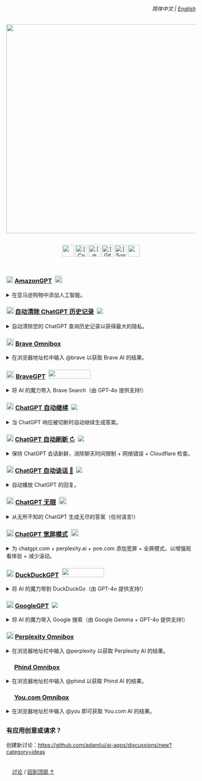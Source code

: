 <a id="top"></a>

<!-- Language selector -->

<div align="right">
    <h6>
        <picture>
            <source type="image/svg+xml" media="(prefers-color-scheme: dark)" srcset="https://raw.githubusercontent.com/KudoAI/chatgpt.js/main/media/images/icons/earth-americas-white-icon32.svg">
            <img height=14 src="https://raw.githubusercontent.com/KudoAI/chatgpt.js/main/media/images/icons/earth-americas-icon32.svg">
        </picture>
        &nbsp;简体中文 |
        <a href="../../#readme">English</a>
    </h6>
</div>

<!-- Header logo -->

<div align="center">

<picture>
    <source type="image/png" media="(prefers-color-scheme: dark)" srcset="https://cdn.jsdelivr.net/gh/adamlui/ai-apps/images/logos/ai-apps/white-green.png">
    <img width=555 src="https://cdn.jsdelivr.net/gh/adamlui/ai-apps/images/logos/ai-apps/black-teal.png">
</picture>
<br><br>

<!-- Shields -->

<img height=31 src="https://img.shields.io/badge/%E7%94%A8%E6%88%B7-200,000+-af68ff?logo=weightsandbiases&logoColor=white&labelColor=464646&style=for-the-badge"></img>
<a href="https://www.codefactor.io/repository/github/adamlui/ai-apps"><img alt="[CodeFactor 等级]" height=31 src="https://img.shields.io/codefactor/grade/github/adamlui/ai-apps?label=%E4%BB%A3%E7%A0%81%E8%B4%A8%E9%87%8F&logo=codefactor&logoColor=white&labelColor=464646&color=b3ff68&style=for-the-badge"></img></a>
<a href="../LICENSE.md"><img alt="[许可证: MIT]" height=31 src="https://img.shields.io/badge/%E8%AE%B8%E5%8F%AF%E8%AF%81-MIT-orange.svg?logo=internetarchive&logoColor=white&labelColor=464646&style=for-the-badge"></img></a>
<a href="https://github.com/adamlui/ai-apps/commits"><img alt="[GitHub 提交]" height=31 src="https://img.shields.io/github/commit-activity/m/adamlui/ai-apps?label=%E6%8F%90%E4%BA%A4&logo=github&logoColor=white&labelColor=464646&color=869da0&style=for-the-badge"></img></a>
<a href="https://sonarcloud.io/component_measures?metric=new_vulnerabilities&id=adamlui_ai-apps"><img alt="[SonarCloud 漏洞]" height=31 src="https://img.shields.io/badge/dynamic/json?url=https%3A%2F%2Fsonarcloud.io%2Fapi%2Fmeasures%2Fcomponent%3Fcomponent%3Dadamlui_ai-apps%26metricKeys%3Dvulnerabilities&query=%24.component.measures.0.value&style=for-the-badge&logo=sonarcloud&logoColor=white&labelColor=464646&label=%E6%BC%8F%E6%B4%9E&color=gold"></img></a>
<img height=31 src="https://img.shields.io/badge/jsDelivr_%E8%AF%B7%E6%B1%82-1,400,000+/month-7bb7fc.svg?logo=jsdelivr&logoColor=white&labelColor=464646&style=for-the-badge"></img>

</div>

<img height=10px width="100%" src="https://cdn.jsdelivr.net/gh/adamlui/ai-apps/images/separators/aqua-gradient.png">

<!-- AmazonGPT -->

<h3>
    <a href="../../amazongpt">
        <picture><source type="image/png" media="(prefers-color-scheme: dark)" srcset="https://amazongpt.kudoai.com/assets/images/icons/amazongpt/white/icon48.png"><img width=18 src="https://amazongpt.kudoai.com/assets/images/icons/amazongpt/black-gold-teal/icon48.png" width=18></a>
    <a href="../../amazongpt">AmazonGPT</a>&nbsp;
    <a href="../../amazongpt">
        <img height=20 src="https://amazongpt.kudoai.com/assets/images/badges/wolfram-award/gold-badge.png"></a>
</h3>

<details>
    <summary>在亚马逊购物中添加人工智能。</summary><br>
    <blockquote>
        <a href="../../amazongpt">
            <img width=511 src="https://amazongpt.kudoai.com/assets/images/screenshots/desktop/mice-md-reply-darkmode.png"></a><br>
        <a href="../../amazongpt/#-installation">
            <img height=13 src="https://amazongpt.kudoai.com/assets/images/icons/platforms/tampermonkey/icon28.png"><img height=13.5 src="https://amazongpt.kudoai.com/assets/images/icons/platforms/violentmonkey/icon25.png"></a>
        <a href="../../amazongpt/#-installation">
            Greasemonkey</a> /
        <a href="../../amazongpt/#readme">
            <picture><source type="image/svg+xml" media="(prefers-color-scheme: dark)" srcset="https://cdn.jsdelivr.net/gh/adamlui/ai-apps/images/icons/paper-sheet/white.svg"><img height=13 src="https://cdn.jsdelivr.net/gh/adamlui/ai-apps/images/icons/paper-sheet/black.svg"></picture></a>
        <a href="../../amazongpt/#readme">
            自述文件</a> /
        <a href="https://github.com/adamlui/ai-apps/discussions">
            <picture><source type="image/svg+xml" media="(prefers-color-scheme: dark)" srcset="https://cdn.jsdelivr.net/gh/adamlui/ai-apps/images/icons/speech-bubble-square/white.svg"><img height=12 src="https://cdn.jsdelivr.net/gh/adamlui/ai-apps/images/icons/speech-bubble-square/black.svg"></picture></a>
        <a href="https://github.com/adamlui/ai-apps/discussions">
            讨论</a>
    </blockquote>
</details>

<!-- Autoclear ChatGPT History -->

<h3>
    <a href="../../autoclear-chatgpt-history">
        <picture><source type="image/png" media="(prefers-color-scheme: dark)" srcset="https://media.autoclearchatgpt.com/images/icons/openai/white/icon32.png"><img width=19 src="https://media.autoclearchatgpt.com/images/icons/openai/black/icon32.png"></picture></a>
    <a href="../../autoclear-chatgpt-history">自动清除 ChatGPT 历史记录</a>&nbsp;
    <a href="https://github.com/awesome-scripts/awesome-userscripts#privacy">
        <img src="https://media.autoclearchatgpt.com/images/badges/awesome/badge.svg"></a>
</h3>

<details>
    <summary>自动清除您的 ChatGPT 查询历史记录以获得最大的隐私。</summary><br>
    <blockquote>
        <a href="../../autoclear-chatgpt-history">
            <img width=511 src="https://media.autoclearchatgpt.com/images/screenshots/demo.png"></a><br>
        <a href="../autoclear-chatgpt-history/#-installation">
            <img height=13 src="https://media.autoclearchatgpt.com/images/icons/platforms/tampermonkey/icon28.png"><img height=13.5 src="https://media.autoclearchatgpt.com/images/icons/platforms/violentmonkey/icon25.png"></a>
        <a href="../autoclear-chatgpt-history/#-installation">
            Greasemonkey</a> /
        <a href="../autoclear-chatgpt-history/#readme">
            <picture><source type="image/svg+xml" media="(prefers-color-scheme: dark)" srcset="https://cdn.jsdelivr.net/gh/adamlui/ai-apps/images/icons/paper-sheet/white.svg"><img height=13 src="https://cdn.jsdelivr.net/gh/adamlui/ai-apps/images/icons/paper-sheet/black.svg"></picture></a>
        <a href="../autoclear-chatgpt-history/#readme">
            自述文件</a> /
        <a href="https://github.com/adamlui/ai-apps/discussions">
            <picture><source type="image/svg+xml" media="(prefers-color-scheme: dark)" srcset="https://cdn.jsdelivr.net/gh/adamlui/ai-apps/images/icons/speech-bubble-square/white.svg"><img height=12 src="https://cdn.jsdelivr.net/gh/adamlui/ai-apps/images/icons/speech-bubble-square/black.svg"></picture></a>
        <a href="https://github.com/adamlui/ai-apps/discussions">
            讨论</a>
    </blockquote>
</details>

<!-- Brave Omnibox -->

<h3>
    <a href="../../brave-omnibox">
        <img width=20 src="https://assets.braveomnibox.com/images/icons/brave/icon32.png"></a>
    <a href="../../brave-omnibox">Brave Omnibox</a>
</h3>

<details><summary>在浏览器地址栏中输入 @brave 以获取 Brave AI 的结果。</summary><br>
    <blockquote>
        <a href="../../brave-omnibox">
            <img width=600 src="https://assets.braveomnibox.com/images/tiles/marquee/edge/tile625x250.png"></a><br>
        <a href="https://chrome.braveomnibox.com?source=github&medium=readme&content=platform-link">
            <img height=13 src="https://assets.braveomnibox.com/images/icons/platforms/chrome/icon16.png"></a>
        <a href="https://chrome.braveomnibox.com?source=github&medium=readme&content=platform-link">
            Chrome</a> /
        <a href="https://ff.braveomnibox.com?source=github&medium=readme&content=platform-link">
            <img height=14 src="https://assets.braveomnibox.com/images/icons/platforms/firefox/icon16.png"></a>
        <a href="https://ff.braveomnibox.com?source=github&medium=readme&content=platform-link">
            Firefox</a> /
        <a href="https://edge.braveomnibox.com/?source=github&medium=readme&content=platform-link">
            <img height=12 src="https://assets.braveomnibox.com/images/icons/platforms/edge/icon16.png"></a>
        <a href="https://edge.braveomnibox.com/?source=github&medium=readme&content=platform-link">
            Edge</a> /
        <a href="../../brave-omnibox/#readme">
            <picture><source type="image/svg+xml" media="(prefers-color-scheme: dark)" srcset="https://cdn.jsdelivr.net/gh/adamlui/ai-apps/images/icons/paper-sheet/white.svg"><img height=13 src="https://cdn.jsdelivr.net/gh/adamlui/ai-apps/images/icons/paper-sheet/black.svg"></picture></a>
        <a href="../../brave-omnibox/#readme">
            自述文件</a> /
        <a href="https://github.com/adamlui/ai-apps/discussions">
            <picture><source type="image/svg+xml" media="(prefers-color-scheme: dark)" srcset="https://cdn.jsdelivr.net/gh/adamlui/ai-apps/images/icons/speech-bubble-square/white.svg"><img height=12 src="https://cdn.jsdelivr.net/gh/adamlui/ai-apps/images/icons/speech-bubble-square/black.svg"></picture></a>
        <a href="https://github.com/adamlui/ai-apps/discussions">
            讨论</a>
    </blockquote>
</details>

<!-- BraveGPT -->

<h3>
    <a href="../../bravegpt">
        <img width=21 src="https://media.bravegpt.com/images/icons/bravegpt/icon48.png"></a>
    <a href="../../bravegpt">BraveGPT</a>&nbsp;
    <a href="https://www.producthunt.com/posts/bravegpt?utm_source=badge-featured&utm_medium=badge&utm_souce=badge-bravegpt">
        <img width="112" height="24" src="https://api.producthunt.com/widgets/embed-image/v1/featured.svg?post_id=385630&theme=light"></a>
</h3>

<details>
    <summary>将 AI 的魔力带入 Brave Search（由 GPT-4o 提供支持!）</summary><br>
    <blockquote>
        <a href="../../bravegpt">
            <img width=511 src="https://media.bravegpt.com/images/screenshots/desktop/bitcoin-query/darkmode.png"></a><br>
        <a href="../../bravegpt/#-installation">
            <img height=13 src="https://media.bravegpt.com/images/icons/platforms/tampermonkey/icon28.png"><img height=13.5 src="https://media.bravegpt.com/images/icons/platforms/violentmonkey/icon25.png"></a>
        <a href="../../bravegpt/#-installation">
            Greasemonkey</a> /
        <a href="../../bravegpt/#readme">
            自述文件</a> /
        <a href="https://github.com/adamlui/ai-apps/discussions">
            <picture><source type="image/svg+xml" media="(prefers-color-scheme: dark)" srcset="https://cdn.jsdelivr.net/gh/adamlui/ai-apps/images/icons/speech-bubble-square/white.svg"><img height=12 src="https://cdn.jsdelivr.net/gh/adamlui/ai-apps/images/icons/speech-bubble-square/black.svg"></picture></a>
        <a href="https://github.com/adamlui/ai-apps/discussions">
            讨论</a>
    </blockquote>
</details>

<!-- ChatGPT Auto-Continue -->

<h3>
    <a href="../../chatgpt-auto-continue">
        <img width=20 src="https://media.chatgptautocontinue.com/images/icons/continue-symbol/circled/icon32.png?0909ea8"></a>
    <a href="../../chatgpt-auto-continue">ChatGPT 自动继续</a>&nbsp;
    <a href="https://github.com/awesome-scripts/awesome-userscripts#chatgpt">
        <img src="https://media.chatgptautocontinue.com/images/badges/awesome/badge.svg"></a>
</h3>

<details>
    <summary>当 ChatGPT 响应被切断时自动继续生成答案。</summary><br>
    <blockquote>
        <a href="../../chatgpt-auto-continue">
            <img width=600 src="https://media.chatgptautocontinue.com/images/tiles/marquee/tile625x250.gif"></a><br>
        <a href="https://chrome.chatgptautocontinue.com/?source=github&medium=readme&content=platform-link">
            <img height=13 src="https://media.chatgptautocontinue.com/images/icons/platforms/chrome/icon16.png"></a>
        <a href="https://chrome.chatgptautocontinue.com/?source=github&medium=readme&content=platform-link">
            Chrome</a> /
        <a href="https://ff.chatgptautocontinue.com/?source=github&medium=readme&content=platform-link">
            <img height=14 src="https://media.chatgptautocontinue.com/images/icons/platforms/firefox/icon16.png"></a>
        <a href="https://ff.chatgptautocontinue.com/?source=github&medium=readme&content=platform-link">
            Firefox</a> /
        <a href="https://edge.chatgptautocontinue.com/?source=github&medium=readme&content=platform-link">
            <img height=12 src="https://media.chatgptautocontinue.com/images/icons/platforms/edge/icon16.png"></a>
        <a href="https://edge.chatgptautocontinue.com/?source=github&medium=readme&content=platform-link">
            Edge</a> /
        <a href="https://gf.chatgptautocontinue.com/?source=github&medium=readme&content=platform-link">
            <img height=13 src="https://media.chatgptautocontinue.com/images/icons/platforms/tampermonkey/icon28.png"><img height=13.5 src="https://media.chatgptautocontinue.com/images/icons/platforms/violentmonkey/icon25.png"></a>
        <a href="https://gf.chatgptautocontinue.com/?source=github&medium=readme&content=platform-link">
            Greasemonkey</a> /
        <a href="../chatgpt-auto-continue/docs/zh-cn/#readme">
            <picture><source type="image/svg+xml" media="(prefers-color-scheme: dark)" srcset="https://cdn.jsdelivr.net/gh/adamlui/ai-apps/images/icons/paper-sheet/white.svg"><img height=13 src="https://cdn.jsdelivr.net/gh/adamlui/ai-apps/images/icons/paper-sheet/black.svg"></picture></a>
        <a href="../../chatgpt-auto-continue/docs/zh-cn/#readme">
            自述文件</a> /
        <a href="https://github.com/adamlui/ai-apps/discussions">
            <picture><source type="image/svg+xml" media="(prefers-color-scheme: dark)" srcset="https://cdn.jsdelivr.net/gh/adamlui/ai-apps/images/icons/speech-bubble-square/white.svg"><img height=12 src="https://cdn.jsdelivr.net/gh/adamlui/ai-apps/images/icons/speech-bubble-square/black.svg"></picture></a>
        <a href="https://github.com/adamlui/ai-apps/discussions">
            讨论</a>
    </blockquote>
</details>

<!-- ChatGPT Auto Refresh -->

<h3>
    <a href="../../chatgpt-auto-refresh">
        <picture><source type="image/png" media="(prefers-color-scheme: dark)" srcset="https://media.chatgptautorefresh.com/images/icons/openai/white/icon32.png"><img width=19 src="https://media.chatgptautorefresh.com/images/icons/openai/black/icon32.png"></picture></a>
    <a href="../../chatgpt-auto-refresh">ChatGPT 自动刷新 ↻</a>&nbsp;
    <a href="https://github.com/awesome-scripts/awesome-userscripts#chatgpt">
        <img src="https://media.chatgptautorefresh.com/images/badges/awesome/badge.svg"></a>
</h3>

<details>
    <summary>保持 ChatGPT 会话新鲜，消除聊天时间限制 + 网络错误 + Cloudflare 检查。</summary><br>
    <blockquote>
        <a href="../../chatgpt-auto-refresh/docs/zh-cn/#-如何安装">
            <img height=13 src="https://media.chatgptautorefresh.com/images/icons/platforms/tampermonkey/icon28.png"><img height=13.5 src="https://media.chatgptautorefresh.com/images/icons/platforms/violentmonkey/icon25.png"></a>
        <a href="../../chatgpt-auto-refresh/docs/zh-cn/#-如何安装">
            Greasemonkey</a> /
        <a href="../../chatgpt-auto-refresh/docs/zh-cn/#readme">
            <picture><source type="image/svg+xml" media="(prefers-color-scheme: dark)" srcset="https://cdn.jsdelivr.net/gh/adamlui/ai-apps/images/icons/paper-sheet/white.svg"><img height=13 src="https://cdn.jsdelivr.net/gh/adamlui/ai-apps/images/icons/paper-sheet/black.svg"></picture></a>
        <a href="../../chatgpt-auto-refresh/docs/zh-cn/#readme">
            自述文件</a> /
        <a href="https://github.com/adamlui/ai-apps/discussions">
            <picture><source type="image/svg+xml" media="(prefers-color-scheme: dark)" srcset="https://cdn.jsdelivr.net/gh/adamlui/ai-apps/images/icons/speech-bubble-square/white.svg"><img height=12 src="https://cdn.jsdelivr.net/gh/adamlui/ai-apps/images/icons/speech-bubble-square/black.svg"></picture></a>
        <a href="https://github.com/adamlui/ai-apps/discussions">
            讨论</a>
    </blockquote>
</details>

<!-- ChatGPT Auto-Talk -->

<h3>
    <a href="../../chatgpt-auto-talk">
        <picture><source type="image/png" media="(prefers-color-scheme: dark)" srcset="https://assets.chatgptautotalk.com/images/icons/openai/white/icon32.png"><img width=19 src="https://assets.chatgptautotalk.com/images/icons/openai/black/icon32.png"></picture></a>
    <a href="../../chatgpt-auto-talk">ChatGPT 自动谈话 📣</a>&nbsp;
    <a href="https://github.com/awesome-scripts/awesome-userscripts#chatgpt">
        <img src="https://assets.chatgptautotalk.com/images/badges/awesome/badge.svg"></a>
</h3>

<details>
    <summary>自动播放 ChatGPT 的回复。</summary><br>
    <blockquote>
        <a href="../../chatgpt-auto-talk/docs/zh-cn/#-如何安装">
            <img height=13 src="https://assets.chatgptautotalk.com/images/icons/platforms/tampermonkey/icon28.png"><img height=13.5 src="https://assets.chatgptautotalk.com/images/icons/platforms/violentmonkey/icon25.png"></a>
        <a href="../../chatgpt-auto-talk/docs/zh-cn/#-如何安装">
            Greasemonkey</a> /
        <a href="../../chatgpt-auto-talk/docs/zh-cn/#readme">
            <picture><source type="image/svg+xml" media="(prefers-color-scheme: dark)" srcset="https://cdn.jsdelivr.net/gh/adamlui/ai-apps/images/icons/paper-sheet/white.svg"><img height=13 src="https://cdn.jsdelivr.net/gh/adamlui/ai-apps/images/icons/paper-sheet/black.svg"></picture></a>
        <a href="../../chatgpt-auto-talk/docs/zh-cn/#readme">
            自述文件</a> /
        <a href="https://github.com/adamlui/ai-apps/discussions">
            <picture><source type="image/svg+xml" media="(prefers-color-scheme: dark)" srcset="https://cdn.jsdelivr.net/gh/adamlui/ai-apps/images/icons/speech-bubble-square/white.svg"><img height=12 src="https://cdn.jsdelivr.net/gh/adamlui/ai-apps/images/icons/speech-bubble-square/black.svg"></picture></a>
        <a href="https://github.com/adamlui/ai-apps/discussions">
            讨论</a>
    </blockquote>
</details>

<!-- ChatGPT Infinity -->

<h3>
    <a href="../../chatgpt-infinity">
        <img width=20 src="https://media.chatgptinfinity.com/images/icons/infinity-symbol/circled/icon32.png?65fcf31"></a>
    <a href="../../chatgpt-infinity">ChatGPT 无限</a>&nbsp;
    <a href="https://chrome.chatgptinfinity.com/?source=github&medium=readme&content=featured-by-google-badge">
        <img height=20 src="https://media.chatgptinfinity.com/images/badges/chrome-web-store/featured-by-google/badge500x91.png"></a>
</h3>

<details>
    <summary>从无所不知的 ChatGPT 生成无尽的答案（任何语言!）</summary><br>
    <blockquote>
        <a href="../../chatgpt-infinity">
            <img width=600 src="https://cdn.jsdelivr.net/gh/adamlui/chatgpt-infinity/chrome/media/images/tiles/marquee-promo-tile-625x250.png"></a><br>
        <a href="https://chrome.chatgptinfinity.com/?source=github&medium=readme&content=platform-link">
            <img height=13 src="https://media.chatgptinfinity.com/images/icons/platforms/chrome/icon16.png"></a>
        <a href="https://chrome.chatgptinfinity.com/?source=github&medium=readme&content=platform-link">
            Chrome</a> /
        <a href="https://ff.chatgptinfinity.com/?source=github&medium=readme&content=platform-link">
            <img height=14 src="https://media.chatgptinfinity.com/images/icons/platforms/firefox/icon16.png"></a>
        <a href="https://ff.chatgptinfinity.com/?source=github&medium=readme&content=platform-link">
            Firefox</a> /
        <a href="https://edge.chatgptinfinity.com">
            <img height=12 src="https://media.chatgptinfinity.com/images/icons/platforms/edge/icon16.png"></a>
        <a href="https://edge.chatgptinfinity.com">
            Edge</a> /
        <a href="https://greasyfork.chatgptinfinity.com">
            <img height=13 src="https://media.chatgptinfinity.com/images/icons/platforms/tampermonkey/icon28.png"><img height=13.5 src="https://media.chatgptinfinity.com/images/icons/platforms/violentmonkey/icon25.png"></a>
        <a href="https://greasyfork.chatgptinfinity.com">
            Greasemonkey</a> /
        <a href="../../chatgpt-infinity/docs/zh-cn/#readme">
            <picture><source type="image/svg+xml" media="(prefers-color-scheme: dark)" srcset="https://cdn.jsdelivr.net/gh/adamlui/ai-apps/images/icons/paper-sheet/white.svg"><img height=13 src="https://cdn.jsdelivr.net/gh/adamlui/ai-apps/images/icons/paper-sheet/black.svg"></picture></a>
        <a href="../../chatgpt-infinity/docs/zh-cn/#readme">
            自述文件</a> /
        <a href="https://github.com/adamlui/ai-apps/discussions">
            <picture><source type="image/svg+xml" media="(prefers-color-scheme: dark)" srcset="https://cdn.jsdelivr.net/gh/adamlui/ai-apps/images/icons/speech-bubble-square/white.svg"><img height=12 src="https://cdn.jsdelivr.net/gh/adamlui/ai-apps/images/icons/speech-bubble-square/black.svg"></picture></a>
        <a href="https://github.com/adamlui/ai-apps/discussions">
            讨论</a>
    </blockquote>
</details>

<!-- ChatGPT Widescreen -->

<h3>
    <a href="../../chatgpt-widescreen">
        <img width=19 src="https://media.chatgptwidescreen.com/images/icons/widescreen-robot-emoji/icon32.png"></a>
    <a href="../../chatgpt-widescreen">ChatGPT 宽屏模式</a>&nbsp;
    <a href="https://chrome.chatgptwidescreen.com/?source=github&medium=readme&content=featured-by-google-badge">
        <img height=20 src="https://media.chatgptwidescreen.com/images/badges/chrome-web-store/featured-by-google/badge500x91.png"></a>
</h3>

<details>
    <summary>
        为 chatgpt.com + perplexity.ai + poe.com 添加宽屏 + 全屏模式，以增强观看体验 + 减少滚动。</summary><br>
    <blockquote>
        <a href="../../chatgpt-widescreen">
            <img width=600 src="https://cdn.jsdelivr.net/gh/adamlui/chatgpt-widescreen/chrome/media/images/tiles/marquee-promo-tile-625x250.png"></a><br>
        <a href="https://chrome.chatgptwidescreen.com/?source=github&medium=readme&content=platform-link">
            <img height=13 src="https://media.chatgptwidescreen.com/images/icons/platforms/chrome/icon16.png"></a>
        <a href="https://chrome.chatgptwidescreen.com/?source=github&medium=readme&content=platform-link">
            Chrome</a> /
        <a href="https://ff.chatgptwidescreen.com/?source=github&medium=readme&content=platform-link">
            <img height=14 src="https://media.chatgptwidescreen.com/images/icons/platforms/firefox/icon16.png"></a>
        <a href="https://ff.chatgptwidescreen.com/?source=github&medium=readme&content=platform-link">
            Firefox</a> /
        <a href="https://edge.chatgptwidescreen.com">
            <img height=12 src="https://media.chatgptwidescreen.com/images/icons/platforms/edge/icon16.png"></a>
        <a href="https://edge.chatgptwidescreen.com">
            Edge</a> /
        <a href="https://greasyfork.chatgptwidescreen.com">
            <img height=13 src="https://media.chatgptwidescreen.com/images/icons/platforms/tampermonkey/icon28.png"><img height=13.5 src="https://media.chatgptwidescreen.com/images/icons/platforms/violentmonkey/icon25.png"></a>
        <a href="https://greasyfork.chatgptwidescreen.com">
            Greasemonkey</a> /
        <a href="../../chatgpt-widescreen/docs/zh-cn/#readme">
            <picture><source type="image/svg+xml" media="(prefers-color-scheme: dark)" srcset="https://cdn.jsdelivr.net/gh/adamlui/ai-apps/images/icons/paper-sheet/white.svg"><img height=13 src="https://cdn.jsdelivr.net/gh/adamlui/ai-apps/images/icons/paper-sheet/black.svg"></picture></a>
        <a href="../../chatgpt-widescreen/docs/zh-cn/#readme">
            自述文件</a> /
        <a href="https://github.com/adamlui/ai-apps/discussions">
            <picture><source type="image/svg+xml" media="(prefers-color-scheme: dark)" srcset="https://cdn.jsdelivr.net/gh/adamlui/ai-apps/images/icons/speech-bubble-square/white.svg"><img height=12 src="https://cdn.jsdelivr.net/gh/adamlui/ai-apps/images/icons/speech-bubble-square/black.svg"></picture></a>
        <a href="https://github.com/adamlui/ai-apps/discussions">
            讨论</a>
    </blockquote>
</details>

<!-- DuckDuckGPT -->

<h3>
    <a href="../../duckduckgpt">
        <img width=20 src="https://media.ddgpt.com/images/icons/duckduckgpt/icon48.png"></a>
    <a href="../../duckduckgpt">DuckDuckGPT</a>&nbsp;
    <a href="https://www.producthunt.com/posts/duckduckgpt?utm_source=badge-featured&utm_medium=badge&utm_souce=badge-duckduckgpt">
        <img width="112" height="24" src="https://api.producthunt.com/widgets/embed-image/v1/featured.svg?post_id=379261&theme=light"></a>
</h3>

<details>
    <summary>将 AI 的魔力带到 DuckDuckGo（由 GPT-4o 提供支持!）</summary><br>
    <blockquote>
        <a href="../../duckduckgpt">
            <img width=511 src="https://media.ddgpt.com/images/screenshots/desktop/how-to-becum-rich-query/lightmode.png"></a><br>
        <a href="../../duckduckgpt/#-installation">
            <img height=13 src="https://media.ddgpt.com/images/icons/platforms/tampermonkey/icon28.png"><img height=13.5 src="https://media.ddgpt.com/images/icons/platforms/violentmonkey/icon25.png"></a>
        <a href="../../duckduckgpt/#-installation">
            Greasemonkey</a> /
        <a href="../../duckduckgpt/#readme">
            <picture><source type="image/svg+xml" media="(prefers-color-scheme: dark)" srcset="https://cdn.jsdelivr.net/gh/adamlui/ai-apps/images/icons/paper-sheet/white.svg"><img height=13 src="https://cdn.jsdelivr.net/gh/adamlui/ai-apps/images/icons/paper-sheet/black.svg"></picture></a>
        <a href="../../duckduckgpt/#readme">
            自述文件</a> /
        <a href="https://github.com/adamlui/ai-apps/discussions">
            <picture><source type="image/svg+xml" media="(prefers-color-scheme: dark)" srcset="https://cdn.jsdelivr.net/gh/adamlui/ai-apps/images/icons/speech-bubble-square/white.svg"><img height=12 src="https://cdn.jsdelivr.net/gh/adamlui/ai-apps/images/icons/speech-bubble-square/black.svg"></picture></a>
        <a href="https://github.com/adamlui/ai-apps/discussions">
            讨论</a>
    </blockquote>
</details>

<!-- GoogleGPT -->

<h3>
    <a href="../../googlegpt">
        <picture><source type="image/png" media="(prefers-color-scheme: dark)" srcset="https://media.googlegpt.io/images/icons/googlegpt/white/icon32.png"><img width=19 src="https://media.googlegpt.io/images/icons/googlegpt/black/icon32.png"></picture></a>
    <a href="../../googlegpt">GoogleGPT</a>&nbsp;
    <a href="https://github.com/awesome-scripts/awesome-userscripts#chatgpt">
        <img src="https://media.googlegpt.io/images/badges/awesome/badge.svg"></a>
</h3>

<details>
    <summary>将 AI 的魔力带入 Google 搜索（由 Google Gemma + GPT-4o 提供支持!）</summary><br>
    <blockquote>
        <a href="../../googlegpt">
            <img width=511 src="https://media.googlegpt.io/images/screenshots/desktop/javascript-arrays-query/darkmode.png"></a><br>
        <a href="https://greasyfork.org/scripts/478597-googlegpt">
            <img height=13 src="https://media.googlegpt.io/images/icons/platforms/tampermonkey/icon28.png"><img height=13.5 src="https://media.googlegpt.io/images/icons/platforms/violentmonkey/icon25.png"></a>
        <a href="https://greasyfork.org/scripts/478597-googlegpt">
            Greasemonkey</a> /
        <a href="../../googlegpt/#readme">
            <picture><source type="image/svg+xml" media="(prefers-color-scheme: dark)" srcset="https://cdn.jsdelivr.net/gh/adamlui/ai-apps/images/icons/paper-sheet/white.svg"><img height=13 src="https://cdn.jsdelivr.net/gh/adamlui/ai-apps/images/icons/paper-sheet/black.svg"></picture></a>
        <a href="../../googlegpt/#readme">
            自述文件</a> /
        <a href="https://github.com/adamlui/ai-apps/discussions">
            <picture><source type="image/svg+xml" media="(prefers-color-scheme: dark)" srcset="https://cdn.jsdelivr.net/gh/adamlui/ai-apps/images/icons/speech-bubble-square/white.svg"><img height=12 src="https://cdn.jsdelivr.net/gh/adamlui/ai-apps/images/icons/speech-bubble-square/black.svg"></picture></a>
        <a href="https://github.com/adamlui/ai-apps/discussions">
            讨论</a>
    </blockquote>
</details>

<!-- Perplexity Omnibox -->

<h3>
    <a href="../../perplexity-omnibox">
        <picture><source type="image/png" media="(prefers-color-scheme: dark)" srcset="https://cdn.jsdelivr.net/gh/adamlui/perplexity-omnibox/assets/images/icons/perplexity/white/icon32.png"><img width=19 src="https://cdn.jsdelivr.net/gh/adamlui/perplexity-omnibox/assets/images/icons/perplexity/turquoise/icon32.png"></picture></a>
    <a href="../../perplexity-omnibox">Perplexity Omnibox</a>
</h3>

<details>
    <summary>在浏览器地址栏中输入 @perplexity 以获取 Perplexity AI 的结果。</summary><br>
    <blockquote>
        <a href="../../perplexity-omnibox">
            <img width=600 src="https://assets.perplexityomnibox.com/images/tiles/marquee/edge/tile625x250.png"></a><br>
        <a href="https://chrome.perplexityomnibox.com?source=github&medium=readme&content=platform-link">
            <img height=13 src="https://assets.perplexityomnibox.com/images/icons/platforms/chrome/icon16.png"></a>
        <a href="https://chrome.perplexityomnibox.com?source=github&medium=readme&content=platform-link">
            Chrome</a> /
        <a href="https://edge.perplexityomnibox.com/?source=github&medium=readme&content=platform-link">
            <img height=12 src="https://assets.perplexityomnibox.com/images/icons/platforms/edge/icon16.png"></a>
        <a href="https://edge.perplexityomnibox.com/?source=github&medium=readme&content=platform-link">
            Edge</a> /
        <a href="../../perplexity-omnibox/#readme">
            <picture><source type="image/svg+xml" media="(prefers-color-scheme: dark)" srcset="https://cdn.jsdelivr.net/gh/adamlui/ai-apps/images/icons/paper-sheet/white.svg"><img height=13 src="https://cdn.jsdelivr.net/gh/adamlui/ai-apps/images/icons/paper-sheet/black.svg"></picture></a>
        <a href="../../perplexity-omnibox/#readme">
            自述文件</a> /
        <a href="https://github.com/adamlui/ai-apps/discussions">
            <picture><source type="image/svg+xml" media="(prefers-color-scheme: dark)" srcset="https://cdn.jsdelivr.net/gh/adamlui/ai-apps/images/icons/speech-bubble-square/white.svg"><img height=12 src="https://cdn.jsdelivr.net/gh/adamlui/ai-apps/images/icons/speech-bubble-square/black.svg"></picture></a>
        <a href="https://github.com/adamlui/ai-apps/discussions">
            讨论</a>
    </blockquote>
</details>

<!-- Phind Omnibox -->

<h3>
    <a href="../../phind-omnibox">
        <img width=17 src="https://cdn.jsdelivr.net/gh/adamlui/phind-omnibox/assets/images/icons/phind/purple-gradient/icon32.png"></a>
    <a href="../../phind-omnibox">Phind Omnibox</a>
</h3>

<details>
    <summary>在浏览器地址栏中输入 @phind 以获取 Phind AI 的结果。</summary><br>
    <blockquote>
        <a href="https://ff.phindomnibox.com?source=github&medium=readme&content=platform-link">
            <img height=14 src="https://assets.phindomnibox.com/images/icons/platforms/firefox/icon16.png"></a>
        <a href="https://ff.phindomnibox.com?source=github&medium=readme&content=platform-link">
            Firefox</a> /
        <a href="../../phind-omnibox/#readme">
            <picture><source type="image/svg+xml" media="(prefers-color-scheme: dark)" srcset="https://cdn.jsdelivr.net/gh/adamlui/ai-apps/images/icons/paper-sheet/white.svg"><img height=13 src="https://cdn.jsdelivr.net/gh/adamlui/ai-apps/images/icons/paper-sheet/black.svg"></picture></a>
        <a href="../../phind-omnibox/#readme">
            自述文件</a> /
        <a href="https://github.com/adamlui/ai-apps/discussions">
            <picture><source type="image/svg+xml" media="(prefers-color-scheme: dark)" srcset="https://cdn.jsdelivr.net/gh/adamlui/ai-apps/images/icons/speech-bubble-square/white.svg"><img height=12 src="https://cdn.jsdelivr.net/gh/adamlui/ai-apps/images/icons/speech-bubble-square/black.svg"></picture></a>
        <a href="https://github.com/adamlui/ai-apps/discussions">
            讨论</a>
    </blockquote>
</details>

<!-- You.com Omnibox -->

<h3>
    <a href="../../you.com-omnibox">
        <img width=17 src="https://cdn.jsdelivr.net/gh/adamlui/you.com-omnibox/assets/images/icons/you.com/purple-gradient/icon32.png"></a>
    <a href="../../you.com-omnibox">You.com Omnibox</a>
</h3>

<details>
    <summary>在浏览器地址栏中输入 @you 即可获取 You.com AI 的结果。</summary><br>
    <a href="https://ff.youomnibox.com?source=github&medium=readme&content=platform-link">
        <img height=14 src="https://assets.youomnibox.com/images/icons/platforms/firefox/icon16.png"></a>
    <a href="https://ff.youomnibox.com?source=github&medium=readme&content=platform-link">
        Firefox</a> /
        <a href="../../you.com-omnibox/#readme">
            <picture><source type="image/svg+xml" media="(prefers-color-scheme: dark)" srcset="https://cdn.jsdelivr.net/gh/adamlui/ai-apps/images/icons/paper-sheet/white.svg"><img height=13 src="https://cdn.jsdelivr.net/gh/adamlui/ai-apps/images/icons/paper-sheet/black.svg"></picture></a>
        <a href="../../you.com-omnibox/#readme">
            自述文件</a> /
        <a href="https://github.com/adamlui/ai-apps/discussions">
            <picture><source type="image/svg+xml" media="(prefers-color-scheme: dark)" srcset="https://cdn.jsdelivr.net/gh/adamlui/ai-apps/images/icons/speech-bubble-square/white.svg"><img height=12 src="https://cdn.jsdelivr.net/gh/adamlui/ai-apps/images/icons/speech-bubble-square/black.svg"></picture></a>
        <a href="https://github.com/adamlui/ai-apps/discussions">
            讨论</a>
    </blockquote>
</details>

<!-- Footer -->

<img height=6px width="100%" src="https://cdn.jsdelivr.net/gh/adamlui/ai-apps/images/separators/aqua-gradient.png">

<h3>有应用创意或请求？</h3>

创建新讨论：https://github.com/adamlui/ai-apps/discussions/new?category=ideas

<img height=6px width="100%" src="https://cdn.jsdelivr.net/gh/adamlui/ai-apps/images/separators/aqua-gradient.png">

<img height=11 src="https://cdn.jsdelivr.net/gh/adamlui/ai-apps/images/icons/speech-bubble-square/black.svg"> [讨论](https://github.com/adamlui/ai-apps/discussions) /
<a href="#top">回到顶部 ↑</a>
